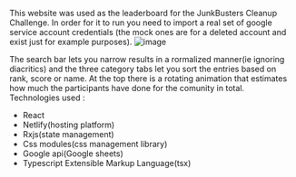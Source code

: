   This website was used as the leaderboard for the JunkBusters Cleanup Challenge. 
      In order for it to run you need to import a real set of google service account credentials (the mock ones are for a deleted account and exist just for example purposes).
      ![image](https://github.com/AndyStan112/leaderboard/assets/73484735/0ae037f9-e7b4-4685-a892-69eb43295ebc)
      
  The search bar lets you narrow results in a rormalized manner(ie ignoring diacritics) and the three category tabs let you sort the entries based on rank, score or name. At the top there is a rotating animation that estimates how much the participants have done for the comunity in total.
    Technologies used :
- React
- Netlify(hosting platform)
- Rxjs(state management)
- Css modules(css management library)
- Google api(Google sheets)
- Typescript Extensible Markup Language(tsx)
      
